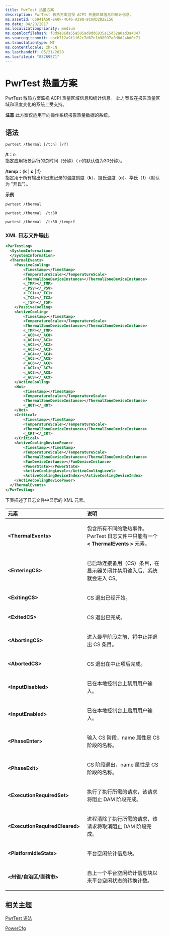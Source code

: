 ```yaml
---
title: PwrTest 热量方案
description: PwrTest 散热方案监视 ACPI 热量区域信息和统计信息。
ms.assetid: C6941A50-EA0F-4C46-A290-8CAAD292E156
ms.date: 04/20/2017
ms.localizationpriority: medium
ms.openlocfilehash: f3d9e86da55a505ad8dd6835e15d32a8ad3a4347
ms.sourcegitcommit: cbcb712a9f1f62c7d67e1b98097a0d8d24bd0c71
ms.translationtype: MT
ms.contentlocale: zh-CN
ms.lasthandoff: 05/21/2020
ms.locfileid: "83769571"
---
```

# <a name="pwrtest-thermal-scenario"></a>PwrTest 热量方案


PwrTest 散热方案监视 ACPI 热量区域信息和统计信息。 此方案仅在报告热量区域和温度变化的系统上受支持。

**注意** 此方案仅适用于向操作系统报告热量数据的系统。

 

## <a name="span-idsyntaxspanspan-idsyntaxspanspan-idsyntaxspansyntax"></a><span id="Syntax"></span><span id="syntax"></span><span id="SYNTAX"></span>语法


```
pwrtest /thermal [/t:n] [/?] 
```

<span id="_t_n"></span><span id="_T_N"></span>**/t：**<em>n</em>  
指定应用场景运行的总时间（分钟）（ *n*的默认值为30分钟）。

<span id="_temp_kcf"></span><span id="_TEMP_KCF"></span>**/temp：**{**k** | **c** | **f**}  
指定用于所有输出和日志记录的温度刻度（**k**）、摄氏温度（**c**）、华氏（**f**）（默认为 "开氏"）。

**示例**

```
pwrtest /thermal  
```

```
pwrtest /thermal  /t:30
```

```
pwrtest /thermal  /t:30 /temp:f
```

### <a name="span-idxml_log_file_outputspanspan-idxml_log_file_outputspanspan-idxml_log_file_outputspanxml-log-file-output"></a><span id="XML_log_file_output"></span><span id="xml_log_file_output"></span><span id="XML_LOG_FILE_OUTPUT"></span>XML 日志文件输出

```XML
<PwrTestLog>
  <SystemInformation>
  </SystemInformation>
  <ThermalEvents> 
    <PassiveCooling>
        <Timestamp></TimeStamp>
        <TemperatureScale></TemperatureScale>
        <ThermalZoneDeviceInstance></ThermalZoneDeviceInstance>
        <_TMP></_TMP>
        <_PSV></_PSV>
        <_TC1></_TC1>
        <_TC2></_TC2>
        <_TSP></_TSP>
    </PassiveCooling>
    <ActiveCooling>
        <Timestamp></TimeStamp>
        <TemperatureScale></TemperatureScale>
        <ThermalZoneDeviceInstance></ThermalZoneDeviceInstance>
        <_TMP></_TMP>
        <_AC0></_AC0>
        <_AC1></_AC1>
        <_AC2></_AC2>
        <_AC3></_AC3>
        <_AC4></_AC4>
        <_AC5></_AC5>
        <_AC6></_AC6>
        <_AC7></_AC7>
        <_AC8></_AC8>
        <_AC9></_AC9>
    </ActiveCooling>
    <Hot>
        <Timestamp></TimeStamp>
        <TemperatureScale></TemperatureScale>
        <ThermalZoneDeviceInstance></ThermalZoneDeviceInstance>
        <_HOT></_HOT>
    </Hot>
    <Critical>
        <Timestamp></TimeStamp>
        <TemperatureScale></TemperatureScale>
        <ThermalZoneDeviceInstance></ThermalZoneDeviceInstance>
        <_CRT></_CRT>
    </Critical>
    <ActiveCoolingDevicePower>
        <Timestamp></TimeStamp>
        <TemperatureScale></TemperatureScale>
        <ThermalZoneDeviceInstance></ThermalZoneDeviceInstance>
        <FanDeviceInstance></FanDeviceInstance>
        <PowerState></PowerState>
        <ActiveCoolingLevel></ActiveCoolingLevel>
        <ActiveCoolingDeviceIndex></ActiveCoolingDeviceIndex>
    </ActiveCoolingDevicePower>
  </ThermalEvents>
</PwrTestLog> 
```

下表描述了日志文件中显示的 XML 元素。

<table>
<colgroup>
<col width="50%" />
<col width="50%" />
</colgroup>
<thead>
<tr class="header">
<th align="left">元素</th>
<th align="left">说明</th>
</tr>
</thead>
<tbody>
<tr class="odd">
<td align="left"><strong>&lt;ThermalEvents&gt;</strong></td>
<td align="left"><p>包含所有不同的散热事件。 PwrTest 日志文件中只能有一个<strong> &lt; ThermalEvents &gt; </strong>元素。</p></td>
</tr>
<tr class="even">
<td align="left"><strong>&lt;EnteringCS&gt;</strong></td>
<td align="left"><p>已启动连接备用（CS）条目，在显示器关闭并禁用输入后，系统就会进入 CS。</p></td>
</tr>
<tr class="odd">
<td align="left"><strong>&lt;ExitingCS&gt;</strong></td>
<td align="left"><p>CS 退出已经开始。</p></td>
</tr>
<tr class="even">
<td align="left"><strong>&lt;ExitedCS&gt;</strong></td>
<td align="left"><p>CS 退出已完成。</p></td>
</tr>
<tr class="odd">
<td align="left"><strong>&lt;AbortingCS&gt;</strong></td>
<td align="left"><p>进入最早阶段之前，将中止并退出 CS 条目。</p></td>
</tr>
<tr class="even">
<td align="left"><strong>&lt;AbortedCS&gt;</strong></td>
<td align="left"><p>CS 退出在中止项后完成。</p></td>
</tr>
<tr class="odd">
<td align="left"><strong>&lt;InputDisabled&gt;</strong></td>
<td align="left"><p>已在本地控制台上禁用用户输入。</p></td>
</tr>
<tr class="even">
<td align="left"><strong>&lt;InputEnabled&gt;</strong></td>
<td align="left"><p>已在本地控制台上启用用户输入。</p></td>
</tr>
<tr class="odd">
<td align="left"><strong>&lt;PhaseEnter&gt;</strong></td>
<td align="left"><p>输入 CS 阶段，name 属性是 CS 阶段的名称。</p></td>
</tr>
<tr class="even">
<td align="left"><strong>&lt;PhaseExit&gt;</strong></td>
<td align="left"><p>CS 阶段退出，name 属性是 CS 阶段的名称。</p></td>
</tr>
<tr class="odd">
<td align="left"><strong>&lt;ExecutionRequiredSet&gt;</strong></td>
<td align="left"><p>执行了执行所需的请求，该请求将阻止 DAM 阶段完成。</p></td>
</tr>
<tr class="even">
<td align="left"><strong>&lt;ExecutionRequiredCleared&gt;</strong></td>
<td align="left"><p>进程清除了执行所需的请求，该请求将取消阻止 DAM 阶段完成。</p></td>
</tr>
<tr class="odd">
<td align="left"><strong>&lt;PlatformIdleStats&gt;</strong></td>
<td align="left"><p>平台空闲统计信息块。</p></td>
</tr>
<tr class="even">
<td align="left"><strong>&lt;州省/自治区/直辖市&gt;</strong></td>
<td align="left"><p>自上一个平台空闲统计信息块以来平台空闲状态的转换计数。</p></td>
</tr>
</tbody>
</table>

 

## <a name="span-idrelated_topicsspanrelated-topics"></a><span id="related_topics"></span>相关主题


[PwrTest 语法](pwrtest-syntax.md)

[PowerCfg](https://docs.microsoft.com/windows-hardware/design/device-experiences/powercfg-command-line-options)

 

 






